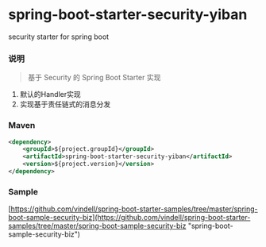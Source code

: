 # spring-boot-starter-security-yiban
security starter for spring boot

### 说明


 > 基于 Security 的 Spring Boot Starter 实现

1. 默认的Handler实现
2. 实现基于责任链式的消息分发

### Maven

``` xml
<dependency>
	<groupId>${project.groupId}</groupId>
	<artifactId>spring-boot-starter-security-yiban</artifactId>
	<version>${project.version}</version>
</dependency>
```

### Sample

[https://github.com/vindell/spring-boot-starter-samples/tree/master/spring-boot-sample-security-biz](https://github.com/vindell/spring-boot-starter-samples/tree/master/spring-boot-sample-security-biz "spring-boot-sample-security-biz")

